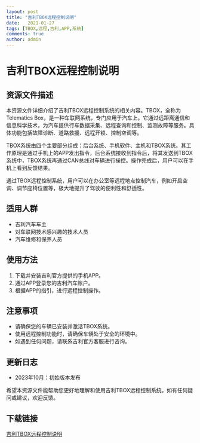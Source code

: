 ```yaml
---
layout: post
title: "吉利TBOX远程控制说明"
date:   2021-01-27
tags: [TBOX,远程,吉利,APP,系统]
comments: true
author: admin
---
```

# 吉利TBOX远程控制说明

## 资源文件描述

本资源文件详细介绍了吉利TBOX远程控制系统的相关内容。TBOX，全称为Telematics Box，是一种车联网系统，专门应用于汽车上。它通过远距离通信和信息科学技术，为汽车提供行车数据采集、远程查询和控制、监测故障等服务。具体功能包括故障诊断、道路救援、远程开锁、控制空调等。

TBOX系统由四个主要部分组成：后台系统、手机软件、主机和TBOX系统。其工作原理是通过手机上的APP发出指令，后台系统接收到指令后，将其发送到TBOX系统中，TBOX系统再通过CAN总线对车辆进行操控。操作完成后，用户可以在手机上看到反馈结果。

通过TBOX远程控制系统，用户可以在办公室等远程地点控制汽车，例如开启空调、调节座椅位置等，极大地提升了驾驶的便利性和舒适性。

## 适用人群

- 吉利汽车车主
- 对车联网技术感兴趣的技术人员
- 汽车维修和保养人员

## 使用方法

1. 下载并安装吉利官方提供的手机APP。
2. 通过APP登录您的吉利汽车账户。
3. 根据APP的指引，进行远程控制操作。

## 注意事项

- 请确保您的车辆已安装并激活TBOX系统。
- 使用远程控制功能时，请确保车辆处于安全的环境中。
- 如遇到任何问题，请联系吉利官方客服进行咨询。

## 更新日志

- 2023年10月：初始版本发布

希望本资源文件能帮助您更好地理解和使用吉利TBOX远程控制系统。如有任何疑问或建议，欢迎反馈。

## 下载链接

[吉利TBOX远程控制说明](https://pan.quark.cn/s/d3e9bdb95305)